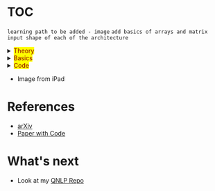 # TOC


`learning path to be added - image`
`add basics of arrays and matrix`  
`input shape of each of the architecture`


<details>
  <summary><mark><font color=darkred>Theory</font></mark></summary>

  ## Create 1D Array
  ```python
    np.array(3)
  ```
  ## Create 2D Array
  ```python
  # will create a matrix of 4 rows amd 3 cols
  # you can also use random unform
  # np.random.uniform(size=(4,3))
  np.random.random(size=(4,3)) # or  
 
  ```
</details>

<details>
  <summary><mark><font color=darkred>Basics</font></mark></summary>

</details>

<details>
  <summary><mark><font color=darkred>Code</font></mark></summary>
  
# Code
- Simple neuron
- Simple Neuron using Python Class
- Batch Simple Neuron
- Batch Neuron using Python Class

</details>


- Image from iPad


# References

  - [arXiv](https://arxiv.org/)  
  - [Paper with Code](https://paperswithcode.com/)  


# What's next
- Look at my [QNLP Repo](https://github.com/rvbug/QuantumML)  
